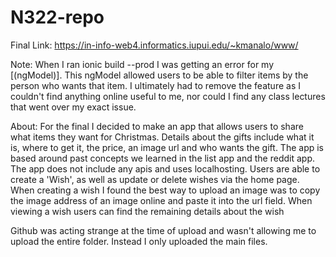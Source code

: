 # N322-repo

Final Link:
https://in-info-web4.informatics.iupui.edu/~kmanalo/www/

Note: When I ran ionic build --prod I was getting an error for my [(ngModel)]. This ngModel allowed users to be able to filter items
by the person who wants that item. I ultimately had to remove the feature as I couldn't find anything online useful to me, nor could I find
any class lectures that went over my exact issue.

About: For the final I decided to make an app that allows users to share what items they want for Christmas. Details about the gifts include what it is, where to get it,
the price, an image url and who wants the gift.
The app is based around past concepts we learned in the list app and the reddit app.
The app does not include any apis and uses localhosting.
Users are able to create a 'Wish', as well as update or delete wishes via the home page.
When creating a wish I found the best way to upload an image was to copy the image address of an image online and paste it into the url field.
When viewing a wish users can find the remaining details about the wish

Github was acting strange at the time of upload and wasn't allowing me to upload the entire folder. Instead I only uploaded the main files.
